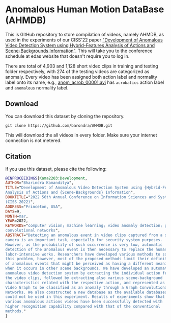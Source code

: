 # Anomalous Human Motion DataBase (AHMDB)

This is GitHub repository to store compilation of videos, namely AHMDB, as used in the experiments of our CISS'22 paper ["Development of Anomalous Video Detection System using Hybrid-Features Analysis of Actions and Scene-Backgrounds Information"](https://www.edas.info/ap/ciss2022/program.html#S1569602526). This will take you to the conference schedule at edas website that doesn't require you to log in.

There are total of 4,903 and 1,128 short video clips in training and testing folder respectively, with 274 of the testing videos are categorized as anomaly. Every video has been assigned both action label and normality label onto its name, e.g., [anom_acrob_00001.avi](/Testing/anom_acrob_00001.avi?raw=true) has `acrobatics` action label and `anomalous` normality label.



## Download

You can download this dataset by cloning the repository.
```git
git clone https://github.com/barondra/AHMDB.git
```
This will download the all videos in every folder. Make sure your internet connection is not metered.

## Citation

If you use this dataset, please cite the following:

```bibtex
@INPROCEEDINGS{Kama2203:Development,
AUTHOR="Bharindra Kamanditya",
TITLE="Development of Anomalous Video Detection System using {Hybrid-Features}
Analysis of Actions and {Scene-Backgrounds} Information",
BOOKTITLE="2022 56th Annual Conference on Information Sciences and Systems (CISS)
(CISS 2022)",
ADDRESS="Princeton, USA",
DAYS=9,
MONTH=mar,
YEAR=2022,
KEYWORDS="computer vision; machine learning; video anomaly detection; graph
convolutional networks",
ABSTRACT="Detecting an anomalous event in video clips captured from a surveillance
camera is an important task, especially for security system purposes.
However, as the probability of such occurrence is very low, automatic
detection of the anomalous event is then necessary to replace the human
labor-intensive works. Researchers have developed various methods to solve
this problem, however, most of the proposed methods limit their definitions
of anomalous events that might be perceived as having a different meaning
when it occurs in other scene backgrounds. We have developed an automatic
anomalous video detection system by extracting the individual action from
the video clips, followed by extracting also various scene-background
characteristics related with the respective action, and represented as a
Video Graph to be classified as an anomaly through a Graph Convolutional
Networks. We also constructed a new database as the available databases
could not be used in this experiment. Results of experiments show that the
various anomalous actions videos have been successfully detected with
higher recognition capability compared with that of the conventional
methods."
}
```
